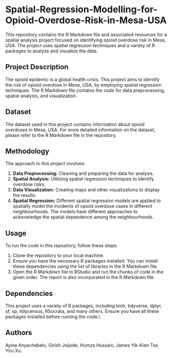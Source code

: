 # Spatial-Regression-Modelling-for-Opioid-Overdose-Risk-in-Mesa-USA

This repository contains the R Markdown file and associated resources for a spatial analysis project focused on identifying opioid overdose risk in Mesa, USA. The project uses spatial regression techniques and a variety of R packages to analyze and visualize the data.

## Project Description

The opioid epidemic is a global health crisis. This project aims to identify the risk of opioid overdose in Mesa, USA, by employing spatial regression techniques. The R Markdown file contains the code for data preprocessing, spatial analysis, and visualization.

## Dataset

The dataset used in this project contains information about opioid overdoses in Mesa, USA. For more detailed information on the dataset, please refer to the R Markdown file in the repository.

## Methodology

The approach to this project involves:

1. **Data Preprocessing:** Cleaning and preparing the data for analysis.
2. **Spatial Analysis:** Utilizing spatial regression techniques to identify overdose risks.
3. **Data Visualization:** Creating maps and other visualizations to display the results.
4. **Spatial Regression:** Different spatial regression models are applied to spatially model the incidents of opioid overdose cases in different neighbourhoods. The models have different approaches to acknowledge the spatial dependence among the neighbourhoods.

## Usage

To run the code in this repository, follow these steps:

1. Clone the repository to your local machine.
2. Ensure you have the necessary R packages installed. You can install these dependencies using the list of libraries in the R Markdown file.
3. Open the R Markdown file in RStudio and run the chunks of code in the given order. The report is also incorporated in the R Markdown file.

## Dependencies

This project uses a variety of R packages, including knitr, tidyverse, dplyr, sf, sp, tidycensus, RSocrata, and many others. Ensure you have all these packages installed before running the code.\

## Authors

Ayina Anyachebelu, Girish Joijode, Humza Hussain, James Yik-Kien Tse, Yiru Xu.

